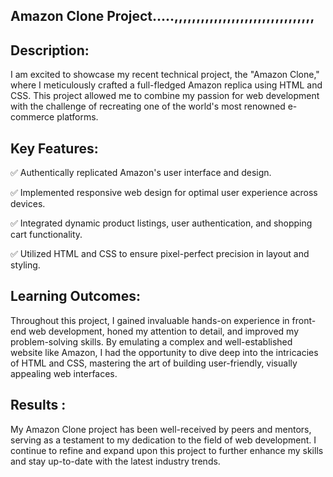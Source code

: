 ## Amazon Clone Project.....,,,,,,,,,,,,,,,,,,,,,,,,,,,,,,,,

## Description:
I am excited to showcase my recent technical project, the "Amazon Clone," where I meticulously crafted a full-fledged Amazon replica using HTML and CSS. This project allowed me to combine my passion for web development with the challenge of recreating one of the world's most renowned e-commerce platforms.

## Key Features:
✅ Authentically replicated Amazon's user interface and design.

✅ Implemented responsive web design for optimal user experience across devices.

✅ Integrated dynamic product listings, user authentication, and shopping cart functionality.

✅ Utilized HTML and CSS to ensure pixel-perfect precision in layout and styling.

## Learning Outcomes:
Throughout this project, I gained invaluable hands-on experience in front-end web development, honed my attention to detail, and improved my problem-solving skills. By emulating a complex and well-established website like Amazon, I had the opportunity to dive deep into the intricacies of HTML and CSS, mastering the art of building user-friendly, visually appealing web interfaces.

## Results :
My Amazon Clone project has been well-received by peers and mentors, serving as a testament to my dedication to the field of web development. I continue to refine and expand upon this project to further enhance my skills and stay up-to-date with the latest industry trends.
